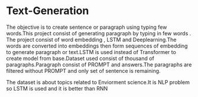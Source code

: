 # Text-Generation
The objective is to create sentence or paragraph using typing few words.This project consist of generating paragraph by typing in few words . The project consist of word embedding , LSTM and Deeplearning.The words are converted into embeddings then form sequences of embedding to generate paragraph or text.LSTM is used instead of Transformer to create model from base.Dataset used consist of thousand of paragraphs.Paragraph consist  of PROMPT and answers.The paragraphs are filtered without PROMPT and only set of sentence is remaining.

The dataset is about topics related to Enviorment science.It is NLP problem so LSTM is used and it is better than RNN

